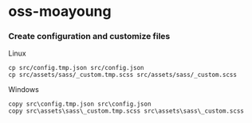 # oss-moayoung

### Create configuration and customize files

Linux
```
cp src/config.tmp.json src/config.json
cp src/assets/sass/_custom.tmp.scss src/assets/sass/_custom.scss 
```

Windows
```
copy src\config.tmp.json src\config.json
copy src\assets\sass\_custom.tmp.scss src\assets\sass\_custom.scss
```
